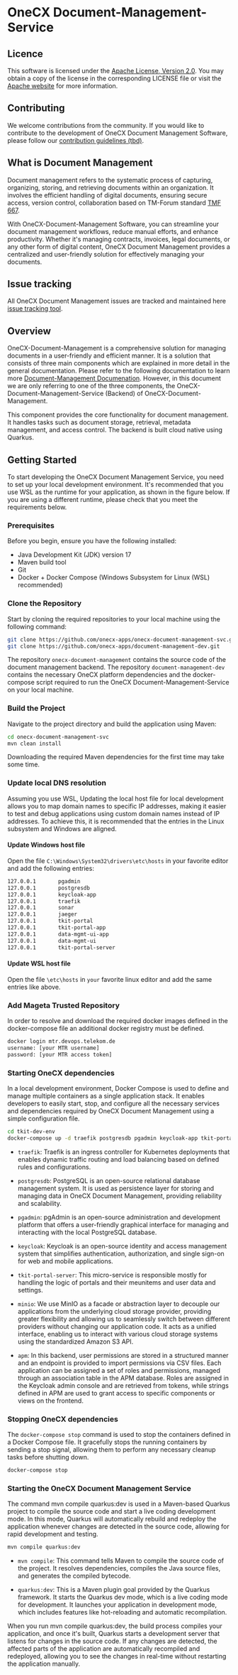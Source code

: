 # OneCX Document-Management-Service

## Licence
This software is licensed under the [Apache License, Version 2.0](https://www.apache.org/licenses/LICENSE-2.0). You may obtain a copy of the license in the corresponding LICENSE file or visit the [Apache website](https://www.apache.org/licenses/LICENSE-2.0) for more information.

## Contributing
We welcome contributions from the community. If you would like to contribute to the development of OneCX Document Management Software, please follow our [contribution guidelines (tbd)]().

## What is Document Management
Document management refers to the systematic process of capturing, organizing, storing, and retrieving documents within an organization. It involves the efficient handling of digital documents, ensuring secure access, version control, collaboration based on TM-Forum standard [TMF 667](https://github.com/tmforum-apis/TMF667_Document).

With OneCX-Document-Management Software, you can streamline your document management workflows, reduce manual efforts, and enhance productivity. Whether it's managing contracts, invoices, legal documents, or any other form of digital content, OneCX Document Management provides a centralized and user-friendly solution for effectively managing your documents.

## Issue tracking
All OneCX Document Management issues are tracked and maintained here [issue tracking tool]().

## Overview
OneCX-Document-Management is a comprehensive solution for managing documents in a user-friendly and efficient manner. It is a solution that consists of three main components which are explained in more detail in the general documentation. Please refer to the following documentation to learn more [Document-Management Documenation](https://github.com/onecx-apps/onecx-document-management). However, in this document we are only referring to one of the three components, the OneCX-Document-Management-Service (Backend) of OneCX-Document-Management. 

This component provides the core functionality for document management. It handles tasks such as document storage, retrieval, metadata management, and access control. The backend is built cloud native using Quarkus.

## Getting Started
To start developing the OneCX Document Management Service, you need to set up your local development environment. It's recommended that you use WSL as the runtime for your application, as shown in the figure below. If you are using a different runtime, please check that you meet the requirements below.

### Prerequisites
Before you begin, ensure you have the following installed:

* Java Development Kit (JDK) version 17
* Maven build tool
* Git
* Docker + Docker Compose (Windows Subsystem for Linux (WSL) recommended)

### Clone the Repository
Start by cloning the required repositories to your local machine using the following command:

```bash
git clone https://github.com/onecx-apps/onecx-document-management-svc.git
git clone https://github.com/onecx-apps/document-management-dev.git
```
The repository `onecx-document-management` contains the source code of the document management backend.
The repository `document-management-dev` contains the necessary OneCX platform dependencies and the docker-compose script required to run the OneCX Document-Management-Service on your local machine.

### Build the Project
Navigate to the project directory and build the application using Maven:

```bash
cd onecx-document-management-svc
mvn clean install
```
Downloading the required Maven dependencies for the first time may take some time.

### Update local DNS resolution
Assuming you use WSL, Updating the local host file for local development allows you to map domain names to specific IP addresses, making it easier to test and debug applications using custom domain names instead of IP addresses. To achieve this, it is recommended that the entries in the Linux subsystem and Windows are aligned.

#### Update Windows host file
Open the file `C:\Windows\System32\drivers\etc\hosts` in your favorite editor and add the following entries:

```bash
127.0.0.1       pgadmin
127.0.0.1       postgresdb
127.0.0.1       keycloak-app
127.0.0.1       traefik
127.0.0.1       sonar
127.0.0.1       jaeger
127.0.0.1       tkit-portal
127.0.0.1       tkit-portal-app
127.0.0.1       data-mgmt-ui-app
127.0.0.1       data-mgmt-ui
127.0.0.1       tkit-portal-server
```
#### Update WSL host file
Open the file `\etc\hosts` in `your` favorite linux editor and add the same entries like above.

### Add Mageta Trusted Repository
In order to resolve and download the required docker images defined in the docker-compose file an additional docker registry must be defined.
```bash
docker login mtr.devops.telekom.de
username: [your MTR username]
password: [your MTR access token]
```

### Starting OneCX dependencies
In a local development environment, Docker Compose is used to define and manage multiple containers as a single application stack. It enables developers to easily start, stop, and configure all the necessary services and dependencies required by OneCX Document Management using a simple configuration file.

```bash
cd tkit-dev-env
docker-compose up -d traefik postgresdb pgadmin keycloak-app tkit-portal-server minio apm
```

* `traefik`:
Traefik is an ingress controller for Kubernetes deployments that enables dynamic traffic routing and load balancing based on defined rules and configurations.

* `postgresdb`:
PostgreSQL is an open-source relational database management system. It is used as persistence layer for storing and managing data in OneCX Document Management, providing reliability and scalability.

* `pgadmin`:
pgAdmin is an open-source administration and development platform that offers a user-friendly graphical interface for managing and interacting with the local PostgreSQL database.

* `keycloak`:
Keycloak is an open-source identity and access management system that simplifies authentication, authorization, and single sign-on for web and mobile applications.

* `tkit-portal-server`:
This micro-service is responsible mostly for handling the logic of portals and their meunitems and user data and settings.

* `minio`:
We use MinIO as a facade or abstraction layer to decouple our applications from the underlying cloud storage provider, providing greater flexibility and allowing us to seamlessly switch between different providers without changing our application code. It acts as a unified interface, enabling us to interact with various cloud storage systems using the standardized Amazon S3 API. 

* `apm`:
In this backend, user permissions are stored in a structured manner and an endpoint is provided to import permissions via CSV files. Each application can be assigned a set of roles and permissions, managed through an association table in the APM database. Roles are assigned in the Keycloak admin console and are retrieved from tokens, while strings defined in APM are used to grant access to specific components or views on the frontend.

### Stopping OneCX dependencies
The `docker-compose stop` command is used to stop the containers defined in a Docker Compose file. It gracefully stops the running containers by sending a stop signal, allowing them to perform any necessary cleanup tasks before shutting down. 

```bash
docker-compose stop
```

### Starting the OneCX Document Management Service
The command mvn compile quarkus:dev is used in a Maven-based Quarkus project to compile the source code and start a live coding development mode. In this mode, Quarkus will automatically rebuild and redeploy the application whenever changes are detected in the source code, allowing for rapid development and testing.

```bash
mvn compile quarkus:dev
```

* `mvn compile`:
This command tells Maven to compile the source code of the project. It resolves dependencies, compiles the Java source files, and generates the compiled bytecode.

* `quarkus:dev`:
This is a Maven plugin goal provided by the Quarkus framework. It starts the Quarkus dev mode, which is a live coding mode for development. It launches your application in development mode, which includes features like hot-reloading and automatic recompilation.

When you run mvn compile quarkus:dev, the build process compiles your application, and once it's built, Quarkus starts a development server that listens for changes in the source code. If any changes are detected, the affected parts of the application are automatically recompiled and redeployed, allowing you to see the changes in real-time without restarting the application manually.
